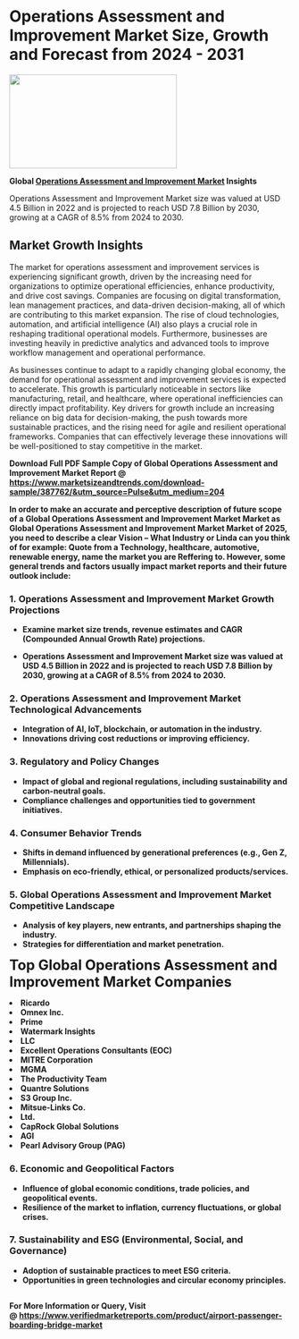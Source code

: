 <H1>Operations Assessment and Improvement Market Size, Growth and Forecast from 2024 - 2031</H1><img class="aligncenter size-medium wp-image-584254" src="https://thirdeyenews.in/wp-content/uploads/2024/09/Global-Market-Research-300x168.jpeg" alt="" width="300" height="168" /><p><strong>Global&nbsp;<a href="https://www.marketsizeandtrends.com/download-sample/387762/&amp;utm_source=Pulse&amp;utm_medium=204">Operations Assessment and Improvement Market</a> Insights</strong></p><p>Operations Assessment and Improvement Market size was valued at USD 4.5 Billion in 2022 and is projected to reach USD 7.8 Billion by 2030, growing at a CAGR of 8.5% from 2024 to 2030.</p><p><h2>Market Growth Insights</h2> <p>The market for operations assessment and improvement services is experiencing significant growth, driven by the increasing need for organizations to optimize operational efficiencies, enhance productivity, and drive cost savings. Companies are focusing on digital transformation, lean management practices, and data-driven decision-making, all of which are contributing to this market expansion. The rise of cloud technologies, automation, and artificial intelligence (AI) also plays a crucial role in reshaping traditional operational models. Furthermore, businesses are investing heavily in predictive analytics and advanced tools to improve workflow management and operational performance.</p> <p><strong></strong></p> <p>As businesses continue to adapt to a rapidly changing global economy, the demand for operational assessment and improvement services is expected to accelerate. This growth is particularly noticeable in sectors like manufacturing, retail, and healthcare, where operational inefficiencies can directly impact profitability. Key drivers for growth include an increasing reliance on big data for decision-making, the push towards more sustainable practices, and the rising need for agile and resilient operational frameworks. Companies that can effectively leverage these innovations will be well-positioned to stay competitive in the market.</p> <p><strong></p><p><span class=""><strong>Download Full PDF Sample Copy of Global Operations Assessment and Improvement Market Report</strong> @ <a href="https://www.marketsizeandtrends.com/download-sample/387762/&amp;utm_source=Pulse&amp;utm_medium=204" target="_blank">https://www.marketsizeandtrends.com/download-sample/387762/&amp;utm_source=Pulse&amp;utm_medium=204</a></span></p><p>In order to make an accurate and perceptive description of future scope of a Global&nbsp;Operations Assessment and Improvement Market Market as Global&nbsp;Operations Assessment and Improvement Market Market of 2025, you need to describe a clear Vision &ndash; What Industry or Linda can you think of for example: Quote from a Technology, healthcare, automotive, renewable energy, name the market you are Reffering to. However, some general trends and factors usually impact market reports and their future outlook include:</p><h3>1.&nbsp;<strong>Operations Assessment and Improvement Market Growth Projections</strong></h3><ul><li>Examine market size trends, revenue estimates and CAGR (Compounded Annual Growth Rate) projections.</li><li><p>Operations Assessment and Improvement Market size was valued at USD 4.5 Billion in 2022 and is projected to reach USD 7.8 Billion by 2030, growing at a CAGR of 8.5% from 2024 to 2030.</p></li></ul><h3>2.&nbsp;<strong>Operations Assessment and Improvement Market Technological Advancements</strong></h3><ul><li>Integration of AI, IoT, blockchain, or automation in the industry.</li><li>Innovations driving cost reductions or improving efficiency.</li></ul><h3>3.&nbsp;<strong>Regulatory and Policy Changes</strong></h3><ul><li>Impact of global and regional regulations, including sustainability and carbon-neutral goals.</li><li>Compliance challenges and opportunities tied to government initiatives.</li></ul><h3>4.&nbsp;<strong>Consumer Behavior Trends</strong></h3><ul><li>Shifts in demand influenced by generational preferences (e.g., Gen Z, Millennials).</li><li>Emphasis on eco-friendly, ethical, or personalized products/services.</li></ul><h3>5.&nbsp;<strong>Global Operations Assessment and Improvement Market Competitive Landscape</strong></h3><ul><li>Analysis of key players, new entrants, and partnerships shaping the industry.</li><li>Strategies for differentiation and market penetration.</li></ul><p data-pm-slice="1 1 []"><span style="color: inherit; font-family: inherit; font-size: 25px;">Top Global Operations Assessment and Improvement Market Companies</span></p><div class="" data-test-id=""><p><li>Ricardo</li><li> Omnex Inc.</li><li> Prime</li><li> Watermark Insights</li><li> LLC</li><li> Excellent Operations Consultants (EOC)</li><li> MITRE Corporation</li><li> MGMA</li><li> The Productivity Team</li><li> Quantre Solutions</li><li> S3 Group Inc.</li><li> Mitsue-Links Co.</li><li>Ltd.</li><li> CapRock Global Solutions</li><li> AGI</li><li> Pearl Advisory Group (PAG)</li></p></div><h3>6.&nbsp;<strong>Economic and Geopolitical Factors</strong></h3><ul><li>Influence of global economic conditions, trade policies, and geopolitical events.</li><li>Resilience of the market to inflation, currency fluctuations, or global crises.</li></ul><h3>7.&nbsp;<strong>Sustainability and ESG (Environmental, Social, and Governance)</strong></h3><ul><li>Adoption of sustainable practices to meet ESG criteria.</li><li>Opportunities in green technologies and circular economy principles.</li></ul><h2><strong style="font-size: 14px;">For More Information or Query, Visit @&nbsp;</strong><a style="background-color: #ffffff; font-size: 14px;" href="https://www.marketsizeandtrends.com/report/operations-assessment-and-improvement-market/" target="_blank">https://www.verifiedmarketreports.com/product/airport-passenger-boarding-bridge-market</a></h2>
